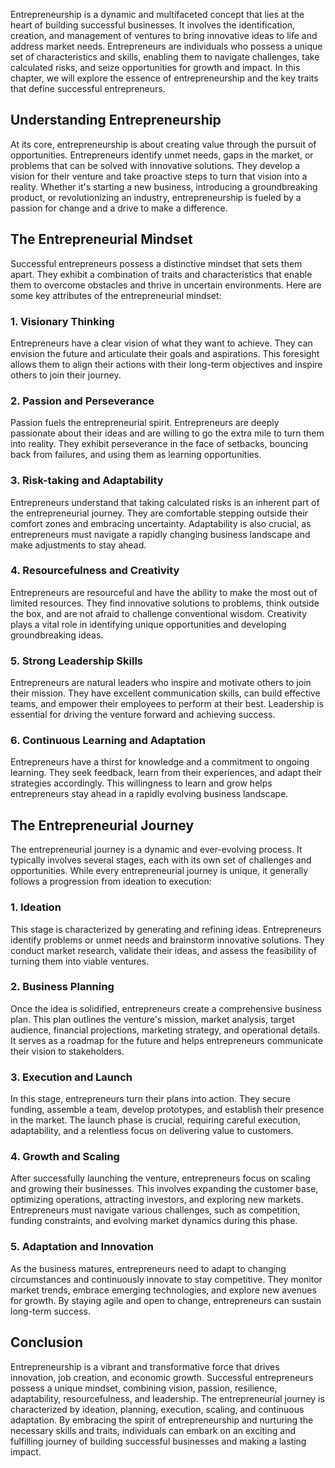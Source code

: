 
Entrepreneurship is a dynamic and multifaceted concept that lies at the heart of building successful businesses. It involves the identification, creation, and management of ventures to bring innovative ideas to life and address market needs. Entrepreneurs are individuals who possess a unique set of characteristics and skills, enabling them to navigate challenges, take calculated risks, and seize opportunities for growth and impact. In this chapter, we will explore the essence of entrepreneurship and the key traits that define successful entrepreneurs.

Understanding Entrepreneurship
------------------------------

At its core, entrepreneurship is about creating value through the pursuit of opportunities. Entrepreneurs identify unmet needs, gaps in the market, or problems that can be solved with innovative solutions. They develop a vision for their venture and take proactive steps to turn that vision into a reality. Whether it's starting a new business, introducing a groundbreaking product, or revolutionizing an industry, entrepreneurship is fueled by a passion for change and a drive to make a difference.

The Entrepreneurial Mindset
---------------------------

Successful entrepreneurs possess a distinctive mindset that sets them apart. They exhibit a combination of traits and characteristics that enable them to overcome obstacles and thrive in uncertain environments. Here are some key attributes of the entrepreneurial mindset:

### **1. Visionary Thinking**

Entrepreneurs have a clear vision of what they want to achieve. They can envision the future and articulate their goals and aspirations. This foresight allows them to align their actions with their long-term objectives and inspire others to join their journey.

### **2. Passion and Perseverance**

Passion fuels the entrepreneurial spirit. Entrepreneurs are deeply passionate about their ideas and are willing to go the extra mile to turn them into reality. They exhibit perseverance in the face of setbacks, bouncing back from failures, and using them as learning opportunities.

### **3. Risk-taking and Adaptability**

Entrepreneurs understand that taking calculated risks is an inherent part of the entrepreneurial journey. They are comfortable stepping outside their comfort zones and embracing uncertainty. Adaptability is also crucial, as entrepreneurs must navigate a rapidly changing business landscape and make adjustments to stay ahead.

### **4. Resourcefulness and Creativity**

Entrepreneurs are resourceful and have the ability to make the most out of limited resources. They find innovative solutions to problems, think outside the box, and are not afraid to challenge conventional wisdom. Creativity plays a vital role in identifying unique opportunities and developing groundbreaking ideas.

### **5. Strong Leadership Skills**

Entrepreneurs are natural leaders who inspire and motivate others to join their mission. They have excellent communication skills, can build effective teams, and empower their employees to perform at their best. Leadership is essential for driving the venture forward and achieving success.

### **6. Continuous Learning and Adaptation**

Entrepreneurs have a thirst for knowledge and a commitment to ongoing learning. They seek feedback, learn from their experiences, and adapt their strategies accordingly. This willingness to learn and grow helps entrepreneurs stay ahead in a rapidly evolving business landscape.

The Entrepreneurial Journey
---------------------------

The entrepreneurial journey is a dynamic and ever-evolving process. It typically involves several stages, each with its own set of challenges and opportunities. While every entrepreneurial journey is unique, it generally follows a progression from ideation to execution:

### **1. Ideation**

This stage is characterized by generating and refining ideas. Entrepreneurs identify problems or unmet needs and brainstorm innovative solutions. They conduct market research, validate their ideas, and assess the feasibility of turning them into viable ventures.

### **2. Business Planning**

Once the idea is solidified, entrepreneurs create a comprehensive business plan. This plan outlines the venture's mission, market analysis, target audience, financial projections, marketing strategy, and operational details. It serves as a roadmap for the future and helps entrepreneurs communicate their vision to stakeholders.

### **3. Execution and Launch**

In this stage, entrepreneurs turn their plans into action. They secure funding, assemble a team, develop prototypes, and establish their presence in the market. The launch phase is crucial, requiring careful execution, adaptability, and a relentless focus on delivering value to customers.

### **4. Growth and Scaling**

After successfully launching the venture, entrepreneurs focus on scaling and growing their businesses. This involves expanding the customer base, optimizing operations, attracting investors, and exploring new markets. Entrepreneurs must navigate various challenges, such as competition, funding constraints, and evolving market dynamics during this phase.

### **5. Adaptation and Innovation**

As the business matures, entrepreneurs need to adapt to changing circumstances and continuously innovate to stay competitive. They monitor market trends, embrace emerging technologies, and explore new avenues for growth. By staying agile and open to change, entrepreneurs can sustain long-term success.

Conclusion
----------

Entrepreneurship is a vibrant and transformative force that drives innovation, job creation, and economic growth. Successful entrepreneurs possess a unique mindset, combining vision, passion, resilience, adaptability, resourcefulness, and leadership. The entrepreneurial journey is characterized by ideation, planning, execution, scaling, and continuous adaptation. By embracing the spirit of entrepreneurship and nurturing the necessary skills and traits, individuals can embark on an exciting and fulfilling journey of building successful businesses and making a lasting impact.
